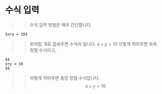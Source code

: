 # 수식 입력

>> 수식 입력 방법은 매우 간단합니다.

```
$x+y = 10$
```
>> 위처럼 `$로 감싸주면 수식이 됩니다.
$x+y=10$
>> 이렇게 적어주면 좌측 정렬 수식이고,  
```
$$
x+y = 10
$$
```
>> 이렇게 적어주면 중앙 정렬 수식입니다.
$$
x+y = 10
$$

